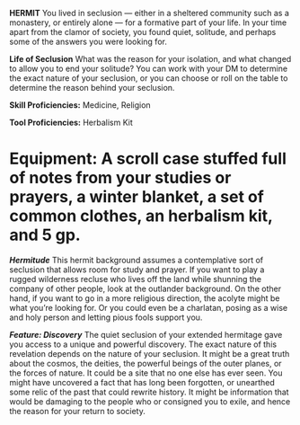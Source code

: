 __**HERMIT**__
You lived in seclusion — either in a sheltered community such as a monastery, or entirely alone — for a formative part of your life. In your time apart from the clamor of society, you found quiet, solitude, and perhaps some of the answers you were looking for.
 
**Life of Seclusion**
What was the reason for your isolation, and what changed to allow you to end your solitude? You can work with your DM to determine the exact nature of your seclusion, or you can choose or roll on the table to determine the reason behind your seclusion.

**Skill Proficiencies:** Medicine, Religion

**Tool Proficiencies:** Herbalism Kit

**Equipment:** A scroll case stuffed full of notes from your studies or prayers, a winter blanket, a set of common clothes, an herbalism kit, and 5 gp.
===

***Hermitude***
This hermit background assumes a contemplative sort of seclusion that allows room for study and prayer. If you want to play a rugged wilderness recluse who lives off the land while shunning the company of other people, look at the outlander background. On the other hand, if you want to go in a more religious direction, the acolyte might be what you’re looking for. Or you could even be a charlatan, posing as a wise and holy person and letting pious fools support you.

***Feature: Discovery***
The quiet seclusion of your extended hermitage gave you access to a unique and powerful discovery. The exact nature of this revelation depends on the nature of your seclusion. It might be a great truth about the cosmos, the deities, the powerful beings of the outer planes, or the forces of nature. It could be a site that no one else has ever seen. You might have uncovered a fact that has long been forgotten, or unearthed some relic of the past that could rewrite history. It might be information that would be damaging to the people who or consigned you to exile, and hence the reason for your return to society.
